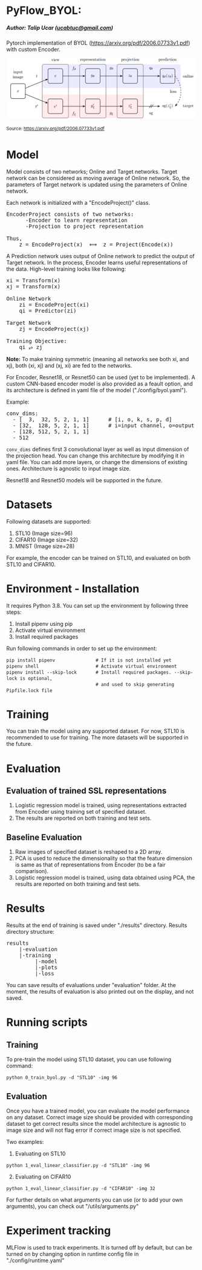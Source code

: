 # PyFlow_BYOL: 
##### Author: Talip Ucar (ucabtuc@gmail.com)

Pytorch implementation of BYOL (https://arxiv.org/pdf/2006.07733v1.pdf) with custom Encoder.

![BYOL](./assets/byol.png)

<sup>Source: https://arxiv.org/pdf/2006.07733v1.pdf </sub>
# Model
Model consists of two networks; Online and Target networks. Target network can be considered as moving average of 
Online network. So, the parameters of Target network is updated using the parameters of Online network.

Each network is initialized with a "EncodeProject()" class. 
<pre>
EncoderProject consists of two networks: 
      -Encoder to learn representation
      -Projection to project representation

Thus,
    z = EncodeProject(x)  &#x27FA;  z = Project(Encode(x))    
</pre>

A Prediction network uses output of Online network to predict the output of Target network. In the process, Encoder learns
useful representations of the data. High-level training looks like following:

<pre>
xi = Transform(x)
xj = Transform(x)

Online Network
    zi = EncodeProject(xi)  
    qi = Predictor(zi)
    
Target Network 
    zj = EncodeProject(xj)  

Training Objective:
    qi &#x2975; zj
</pre>

**Note:** To make training symmetric (meaning all networks see both xi, and xj), both (xi, xj) and (xj, xi) are fed to the networks.


For Encoder, Resnet18, or Resnet50 can be used (yet to be implemented). A custom CNN-based encoder model is also provided as a feault option, and its architecture is defined in 
yaml file of the model ("./config/byol.yaml"). 

Example: 
<pre>
conv_dims:                        
  - [  3,  32, 5, 2, 1, 1]      # [i, o, k, s, p, d]
  - [32,  128, 5, 2, 1, 1]      # i=input channel, o=output channel, k = kernel, s = stride, p = padding, d = dilation
  - [128, 512, 5, 2, 1, 1]      
  - 512 
</pre>

```conv_dims``` defines first 3 convolutional layer as well as input dimension of the projection head. You can change this architecture
by modifying it in yaml file. You can add more layers, or change the dimensions of existing ones. 
Architecture is agnostic to input image size.

Resnet18 and Resnet50 models will be supported in the future.

# Datasets
Following datasets are supported:
1. STL10    (Image size=96)
2. CIFAR10  (Image size=32)
3. MNIST    (Image size=28)

For example, the encoder can be trained on STL10, and evaluated on both STL10 and CIFAR10.

# Environment - Installation
It requires Python 3.8. You can set up the environment by following three steps:
1. Install pipenv using pip
2. Activate virtual environment
3. Install required packages 

Run following commands in order to set up the environment:
```
pip install pipenv               # If it is not installed yet
pipenv shell                     # Activate virtual environment
pipenv install --skip-lock       # Install required packages. --skip-lock is optional, 
                                 # and used to skip generating Pipfile.lock file
```

# Training
You can train the model using any supported dataset. For now, STL10 is recommended to use for training. The more datasets will be 
supported in the future.

# Evaluation
## Evaluation of trained SSL representations
1. Logistic regression model is trained, using representations extracted from Encoder using training set of
specified dataset.
2. The results are  reported on both training and test sets.

## Baseline Evaluation
1. Raw images of specified dataset is reshaped to a 2D array. 
2. PCA is used to reduce the dimensionality so that the feature
dimension is same as that of representations from Encoder (to be a fair comparison). 
3. Logistic regression model is trained, using data obtained using PCA, the results are reported on both training and
test sets.

# Results

Results at the end of training is saved under "./results" directory. Results directory structure:

<pre>
results
    |-evaluation 
    |-training 
         |-model
         |-plots
         |-loss
</pre>

You can save results of evaluations under "evaluation" folder. At the moment, the results of 
evaluation is also printed out on the display, and not saved.

# Running scripts
## Training
To pre-train the model using STL10 dataset, you can use following command:
```
python 0_train_byol.py -d "STL10" -img 96
```
## Evaluation
Once you have a trained model, you can evaluate the model performance on any dataset. Correct image size should be provided
with corresponding dataset to get correct results since the model architecture is agnostic to image size and will not flag
error if correct image size is not specified.

Two examples: 
1. Evaluating on STL10
```
python 1_eval_linear_classifier.py -d "STL10" -img 96
```
2. Evaluating on CIFAR10
```
python 1_eval_linear_classifier.py -d "CIFAR10" -img 32
```

For further details on what arguments you can use (or to add your own arguments), you can check out "/utils/arguments.py"

# Experiment tracking
MLFlow is used to track experiments. It is turned off by default, but can be turned on by changing option in 
runtime config file in "./config/runtime.yaml"
